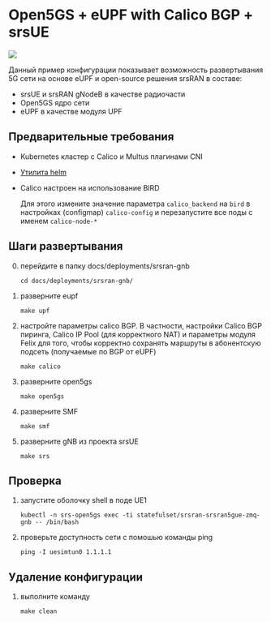 # Open5GS + eUPF with Calico BGP + srsUE

![](./schema.png)

Данный пример конфигурации показывает возможность развертывания 5G сети на основе eUPF и open-source решения srsRAN в составе:
- srsUE и srsRAN gNodeB в качестве радиочасти
- Open5GS ядро сети
- eUPF в качестве модуля UPF

## Предварительные требования

- Kubernetes кластер с Calico и Multus плагинами CNI
- [Утилита helm](https://helm.sh/docs/intro/install/)
- Calico настроен на использование BIRD

    Для этого измените значение параметра `calico_backend` на `bird` в настройках (configmap) `calico-config` и перезапустите все поды с именем `calico-node-*`

## Шаги развертывания

0. перейдите в папку docs/deployments/srsran-gnb

    `cd docs/deployments/srsran-gnb/`

1. разверните eupf

    `make upf`

2. настройте параметры calico BGP. В частности, настройки Calico BGP пиринга, Calico IP Pool (для корректного NAT) и параметры модуля Felix для того, чтобы корректно сохранять маршруты в абонентскую подсеть (получаемые по BGP от eUPF)

    `make calico`

3. разверните open5gs

    `make open5gs`

4. разверните SMF

    `make smf`

5. разверните gNB из проекта srsUE

    `make srs`


## Проверка

1. запустите оболочку shell в поде UE1

    `kubectl -n srs-open5gs exec -ti statefulset/srsran-srsran5gue-zmq-gnb -- /bin/bash`

2. проверьте доступность сети с помошью команды ping

    `ping -I uesimtun0 1.1.1.1`

## Удаление конфигурации

1. выполните команду

    `make clean`